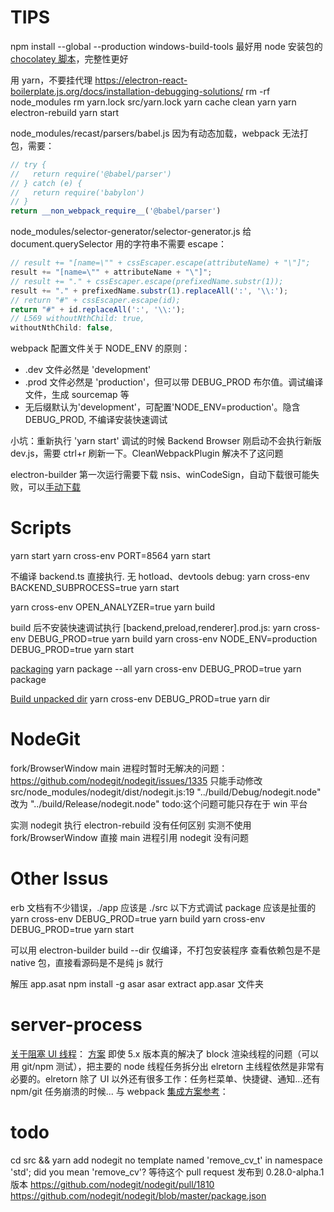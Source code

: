 # TIPS

npm install --global --production windows-build-tools
最好用 node 安装包的 [chocolatey 脚本](https://github.com/nodejs/node/edit/master/tools/msvs/install_tools/install_tools.bat)，完整性更好

用 yarn，不要挂代理
<https://electron-react-boilerplate.js.org/docs/installation-debugging-solutions/>
rm -rf node_modules
rm yarn.lock src/yarn.lock
yarn cache clean
yarn
yarn electron-rebuild
yarn start

node_modules/recast/parsers/babel.js 因为有动态加载，webpack 无法打包，需要：

```js
// try {
//   return require('@babel/parser')
// } catch (e) {
//   return require('babylon')
// }
return __non_webpack_require__('@babel/parser')
```

node_modules/selector-generator/selector-generator.js 给 document.querySelector 用的字符串不需要 escape：

```js
// result += "[name=\"" + cssEscaper.escape(attributeName) + "\"]";
result += "[name=\"" + attributeName + "\"]";
// result += "." + cssEscaper.escape(prefixedName.substr(1));
result += "." + prefixedName.substr(1).replaceAll(':', '\\:');
// return "#" + cssEscaper.escape(id);
return "#" + id.replaceAll(':', '\\:');
// L569 withoutNthChild: true,
withoutNthChild: false,
```

webpack 配置文件关于 NODE_ENV 的原则：

- .dev 文件必然是 'development'
- .prod 文件必然是 'production'，但可以带 DEBUG_PROD 布尔值。调试编译文件，生成 sourcemap 等
- 无后缀默认为'development'，可配置'NODE_ENV=production'。隐含 DEBUG_PROD, 不编译安装快速调试

小坑：重新执行 'yarn start' 调试的时候 Backend Browser 刚启动不会执行新版 dev.js，需要 ctrl+r 刷新一下。CleanWebpackPlugin 解决不了这问题

electron-builder 第一次运行需要下载 nsis、winCodeSign，自动下载很可能失败，可以[手动下载](https://github.com/electron-userland/electron-builder/issues/1859)

# Scripts

yarn start
yarn cross-env PORT=8564 yarn start

不编译 backend.ts 直接执行. 无 hotload、devtools debug:
yarn cross-env BACKEND_SUBPROCESS=true yarn start

yarn cross-env OPEN_ANALYZER=true yarn build

build 后不安装快速调试执行 [backend,preload,renderer].prod.js:
yarn cross-env DEBUG_PROD=true yarn build
yarn cross-env NODE_ENV=production DEBUG_PROD=true yarn start

[packaging](https://electron-react-boilerplate.js.org/docs/packaging)
yarn package --all
yarn cross-env DEBUG_PROD=true yarn package

[Build unpacked dir](https://www.electron.build/cli)
yarn cross-env DEBUG_PROD=true yarn dir

# NodeGit

fork/BrowserWindow main 进程时暂时无解决的问题：
https://github.com/nodegit/nodegit/issues/1335
只能手动修改 src/node_modules/nodegit/dist/nodegit.js:19
"../build/Debug/nodegit.node" 改为 "../build/Release/nodegit.node"
todo:这个问题可能只存在于 win 平台

实测 nodegit 执行 electron-rebuild 没有任何区别
实测不使用 fork/BrowserWindow 直接 main 进程引用 nodegit 没有问题

# Other Issus

erb 文档有不少错误，./app 应该是 ./src
以下方式调试 package 应该是扯蛋的
yarn cross-env DEBUG_PROD=true yarn build
yarn cross-env DEBUG_PROD=true yarn start

可以用 electron-builder build --dir 仅编译，不打包安装程序
查看依赖包是不是 native 包，直接看源码是不是纯 js 就行

解压 app.asat
npm install -g asar
asar extract app.asar 文件夹

# server-process

[关于阻塞 UI 线程](https://github.com/electron/electron/issues/12098)：
[方案](https://github.com/jlongster/electron-with-server-example) 即使 5.x 版本真的解决了 block 渲染线程的问题（可以用 git/npm 测试），把主要的 node 线程任务拆分出 elretorn 主线程依然是非常有必要的。elretorn 除了 UI 以外还有很多工作：任务栏菜单、快捷键、通知...还有 npm/git 任务崩溃的时候...
与 webpack [集成方案参考](https://github.com/jlongster/electron-with-server-example/issues/6#issuecomment-611617665)：

# todo

cd src && yarn add nodegit
no template named 'remove_cv_t' in namespace 'std'; did you mean 'remove_cv'?
等待这个 pull request 发布到 0.28.0-alpha.1 版本
https://github.com/nodegit/nodegit/pull/1810
https://github.com/nodegit/nodegit/blob/master/package.json
